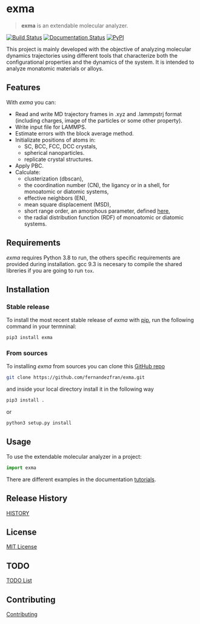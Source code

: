 # exma

> **exma** is an extendable molecular analyzer.

[![Build Status](https://travis-ci.com/fernandezfran/exma.svg?branch=master)](https://travis-ci.com/github/fernandezfran/exma)
[![Documentation Status](https://readthedocs.org/projects/exma/badge/?version=latest)](https://exma.readthedocs.io/en/latest/?badge=latest)
[![PyPI](https://img.shields.io/pypi/v/exma)](https://pypi.org/project/exma/)

This project is mainly developed with the objective of analyzing molecular dynamics trajectories using different tools that characterize both the configurational properties and the dynamics of the system. It is intended to analyze monatomic materials or alloys.


## Features

With _exma_ you can:

* Read and write MD trajectory frames in .xyz and .lammpstrj format (including charges, image of the particles or some other property).
* Write input file for LAMMPS.
* Estimate errors with the block average method.
* Initializate positions of atoms in:
    - SC, BCC, FCC, DCC crystals,
    - spherical nanoparticles.
    - replicate crystal structures.
* Apply PBC.
* Calculate:
    - clusterization (dbscan),
    - the coordination number (CN), the ligancy or in a shell, for monoatomic or diatomic systems,
    - effective neighbors (EN),
    - mean square displacement (MSD),
    - short range order, an amorphous parameter, defined [here](https://doi.org/10.1039/D1CP02216D),
    - the radial distribution function (RDF) of monoatomic or diatomic systems.


## Requirements

_exma_ requires Python 3.8 to run, the others specific requirements are provided during installation. gcc 9.3 is necesary to compile the shared libreries if you are going to run `tox`.


## Installation

### Stable release

To install the most recent stable release of _exma_ with [pip](https://pip.pypa.io/en/stable/), run the following command in your termninal:

```bash
pip3 install exma
```

### From sources

To installing _exma_ from sources you can clone this [GitHub repo](https://github.com/fernandezfran/exma) 

```bash
git clone https://github.com/fernandezfran/exma.git
```

and inside your local directory install it in the following way 

```bash
pip3 install .
```

or

```bash
python3 setup.py install
```

## Usage

To use the extendable molecular analyzer in a project:

```python
import exma
```

There are different examples in the documentation [tutorials](https://exma.readthedocs.io/en/latest/tutorial.html).

## Release History

[HISTORY](https://github.com/fernandezfran/exma/blob/master/HISTORY.md)


## License

[MIT License](https://github.com/fernandezfran/exma/blob/master/LICENSE)


## TODO

[TODO List](https://github.com/fernandezfran/exma/blob/master/TODO.md)


## Contributing

[Contributing](https://github.com/fernandezfran/exma/blob/master/CONTRIBUTING.md)
